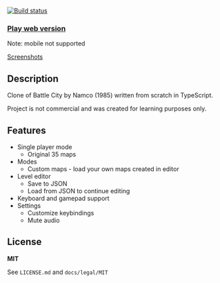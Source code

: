 [![Build status](https://travis-ci.com/dogballs/cattle-bity.svg?branch=master)](https://travis-ci.com/dogballs/cattle-bity)

### [Play web version](https://dogballs.github.io/cattle-bity/)

Note: mobile not supported

[Screenshots](docs/screenshots.md)

## Description

Clone of Battle City by Namco (1985) written from scratch in TypeScript.

Project is not commercial and was created for learning purposes only.

## Features

- Single player mode
  - Original 35 maps
- Modes
  - Custom maps - load your own maps created in editor
- Level editor
  - Save to JSON
  - Load from JSON to continue editing
- Keyboard and gamepad support
- Settings
  - Customize keybindings
  - Mute audio

## License

**MIT**

See `LICENSE.md` and `docs/legal/MIT`

